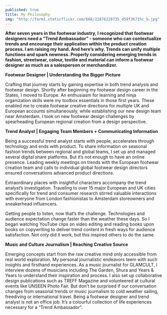 ```yaml
---
published: true
title: My Philosophy
img: "http://farm1.staticflickr.com/668/22876220735_d59f36715c_b.jpg"
---
```

**After seven years in the footwear industry, I recognized that footwear designers need a “Trend Ambassador” - someone who can contextualize trends and encourage their application within the product creation process. I am raising my hand. And here’s why. Trends can unify multiple functions and spark newness. Properly considering emerging trends in fashion, streetwear, colour, textile and material can inform a footwear designer as much as a salesperson or merchandizer.**

**Footwear Designer | Understanding the Bigger Picture**

Crafting that journey starts by gaining expertise in both trend analysis and footwear design. Shortly after beginning my footwear design career in the States, I moved to Europe. An enthusiasm for learning and ninja organization skills were my toolbox essentials in those first years. These enabled me to create footwear creative directions for multiple UK and European accounts simultaneously, while establishing our new design team near Amsterdam. I took on new footwear design challenges by spearheading European regional creation from a design perspective.

**Trend Analyst | Engaging Team Members + Communicating Information**

Being a successful trend analyst starts with people, accelerates through technology and ends with product. To share information on seasonal fashion trends between regional and global teams, I set up and managed several digital share platforms. But it’s not enough to have an online presence. Leading weekly meetings on trends with the European footwear creation team and calls to individual global footwear design directors ensured conversations advanced product directions. 

Extraordinary places with insightful characters accompany the trend analyst’s investigation. Traveling to over 15 major European and UK cities specifically for trend and consumer research stirred valuable interactions with everyone from London fashionistas to Amsterdam storeowners and sneakerhead influencers. 

Getting people to listen, now that’s the challenge. Technologies and audience expectation change faster than the weather these days. So I began watching YouTube clips on video editing and reading books upon books on copywriting to deliver trend content in fresh ways for audience satisfaction. Not only did it work, but this inspired others to do the same.

**Music and Culture Journalism | Reaching Creative Source**

Emerging concepts start from the raw creative mind only accessible from real world exploration. My personal journalistic endeavors teem with such insights and firsthand experiences. As a music journalist for GLAMCULT, I interview dozens of musicians including The Garden, Shura and Years & Years to understand their inspiration and process. I also set up collaborative design publications such as TREFF Magazine and volunteered at cultural events like UNSEEN Photo Fair. But don’t be surprised if our conversation changes from seasonal trends or music journalism to cold weather sailing, freediving or international travel. Being a footwear designer and trend analyst is not an office job. It’s a colourful collection of life experiences necessary for a “Trend Ambassador”.
